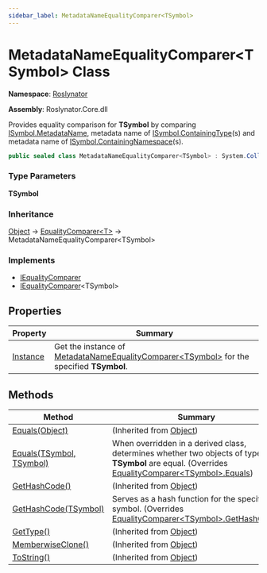 ```yaml
---
sidebar_label: MetadataNameEqualityComparer<TSymbol>
---
```


# MetadataNameEqualityComparer&lt;TSymbol&gt; Class

**Namespace**: [Roslynator](../index.md)

**Assembly**: Roslynator\.Core\.dll

  
Provides equality comparison for **TSymbol** by comparing [ISymbol.MetadataName](https://docs.microsoft.com/en-us/dotnet/api/microsoft.codeanalysis.isymbol.metadataname),
metadata name of [ISymbol.ContainingType](https://docs.microsoft.com/en-us/dotnet/api/microsoft.codeanalysis.isymbol.containingtype)\(s\) and metadata name of [ISymbol.ContainingNamespace](https://docs.microsoft.com/en-us/dotnet/api/microsoft.codeanalysis.isymbol.containingnamespace)\(s\)\.

```csharp
public sealed class MetadataNameEqualityComparer<TSymbol> : System.Collections.Generic.EqualityComparer<TSymbol> where TSymbol : Microsoft.CodeAnalysis.ISymbol
```

### Type Parameters

**TSymbol**

### Inheritance

[Object](https://docs.microsoft.com/en-us/dotnet/api/system.object) &#x2192; [EqualityComparer&lt;T&gt;](https://docs.microsoft.com/en-us/dotnet/api/system.collections.generic.equalitycomparer-1) &#x2192; MetadataNameEqualityComparer&lt;TSymbol&gt;

### Implements

* [IEqualityComparer](https://docs.microsoft.com/en-us/dotnet/api/system.collections.iequalitycomparer)
* [IEqualityComparer](https://docs.microsoft.com/en-us/dotnet/api/system.collections.generic.iequalitycomparer-1)&lt;TSymbol&gt;

## Properties

| Property | Summary |
| -------- | ------- |
| [Instance](Instance/index.md) | Get the instance of [MetadataNameEqualityComparer&lt;TSymbol&gt;](./index.md) for the specified **TSymbol**\. |

## Methods

| Method | Summary |
| ------ | ------- |
| [Equals(Object)](https://docs.microsoft.com/en-us/dotnet/api/system.object.equals) |  \(Inherited from [Object](https://docs.microsoft.com/en-us/dotnet/api/system.object)\) |
| [Equals(TSymbol, TSymbol)](Equals/index.md) | When overridden in a derived class, determines whether two objects of type **TSymbol** are equal\. \(Overrides [EqualityComparer&lt;TSymbol&gt;.Equals](https://docs.microsoft.com/en-us/dotnet/api/system.collections.generic.equalitycomparer-1.equals)\) |
| [GetHashCode()](https://docs.microsoft.com/en-us/dotnet/api/system.object.gethashcode) |  \(Inherited from [Object](https://docs.microsoft.com/en-us/dotnet/api/system.object)\) |
| [GetHashCode(TSymbol)](GetHashCode/index.md) | Serves as a hash function for the specified symbol\. \(Overrides [EqualityComparer&lt;TSymbol&gt;.GetHashCode](https://docs.microsoft.com/en-us/dotnet/api/system.collections.generic.equalitycomparer-1.gethashcode)\) |
| [GetType()](https://docs.microsoft.com/en-us/dotnet/api/system.object.gettype) |  \(Inherited from [Object](https://docs.microsoft.com/en-us/dotnet/api/system.object)\) |
| [MemberwiseClone()](https://docs.microsoft.com/en-us/dotnet/api/system.object.memberwiseclone) |  \(Inherited from [Object](https://docs.microsoft.com/en-us/dotnet/api/system.object)\) |
| [ToString()](https://docs.microsoft.com/en-us/dotnet/api/system.object.tostring) |  \(Inherited from [Object](https://docs.microsoft.com/en-us/dotnet/api/system.object)\) |

